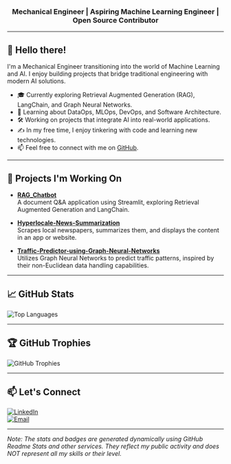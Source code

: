 <h3 align="center">Mechanical Engineer | Aspiring Machine Learning Engineer | Open Source Contributor</h3>

---

## 👋 Hello there!

I'm a Mechanical Engineer transitioning into the world of Machine Learning and AI. I enjoy building projects that bridge traditional engineering with modern AI solutions.

- 🎓 Currently exploring Retrieval Augmented Generation (RAG), LangChain, and Graph Neural Networks.  
- 🌱 Learning about DataOps, MLOps, DevOps, and Software Architecture.  
- 🛠️ Working on projects that integrate AI into real-world applications.  
- ✍️ In my free time, I enjoy tinkering with code and learning new technologies.  
- 📫 Feel free to connect with me on [GitHub](https://github.com/FrustratedPixel).

---

## 🚀 Projects I'm Working On

- **[RAG_Chatbot](https://github.com/FrustratedPixel/RAG_Chatbot)**  
  A document Q&A application using Streamlit, exploring Retrieval Augmented Generation and LangChain.

- **[Hyperlocale-News-Summarization](https://github.com/FrustratedPixel/Hyperlocale-News-Summarization)**  
  Scrapes local newspapers, summarizes them, and displays the content in an app or website.

- **[Traffic-Predictor-using-Graph-Neural-Networks](https://github.com/FrustratedPixel/Traffic-Predictor-using-Graph-Neural-Networks)**  
  Utilizes Graph Neural Networks to predict traffic patterns, inspired by their non-Euclidean data handling capabilities.

---

## 📈 GitHub Stats

![Top Languages](https://github-readme-stats.vercel.app/api/top-langs/?username=FrustratedPixel&layout=compact&theme=radical)  

---

## 🏆 GitHub Trophies

![GitHub Trophies](https://github-profile-trophy.vercel.app/?username=FrustratedPixel&theme=radical)

---

## 📫 Let's Connect

[![LinkedIn](https://img.shields.io/badge/-LinkedIn-0e76a8?style=flat&logo=Linkedin&logoColor=white)](https://www.linkedin.com/in/your-linkedin-profile)  
[![Email](https://img.shields.io/badge/-Email-D14836?style=flat&logo=Gmail&logoColor=white)](mailto:your.email@example.com)

---


*Note: The stats and badges are generated dynamically using GitHub Readme Stats and other services. They reflect my public activity and does NOT represent all my skills or their level.*  
